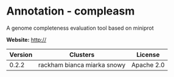 # Annotation - compleasm

A genome completeness evaluation tool based on miniprot



**Website:** <http://>

| Version | Clusters | License |
| ------- | -------- | ------- |
| 0.2.2 | rackham bianca miarka snowy | Apache 2.0 |
